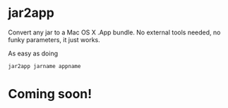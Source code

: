 # jar2app
Convert any jar to a Mac OS X .App bundle. No external tools needed, no funky parameters, it just works.

As easy as doing

    jar2app jarname appname
    
# Coming soon!